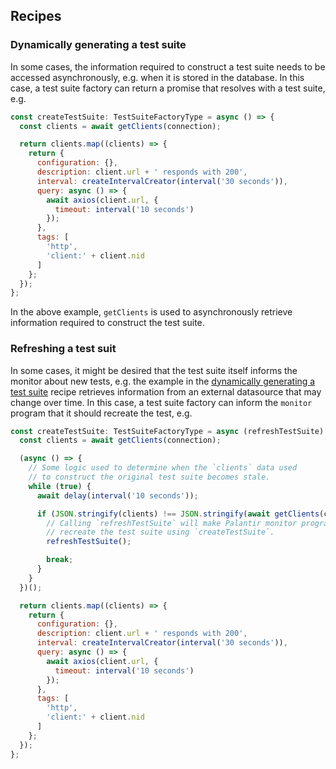## Recipes

### Dynamically generating a test suite

In some cases, the information required to construct a test suite needs to be accessed asynchronously, e.g. when it is stored in the database. In this case, a test suite factory can return a promise that resolves with a test suite, e.g.

```js
const createTestSuite: TestSuiteFactoryType = async () => {
  const clients = await getClients(connection);

  return clients.map((clients) => {
    return {
      configuration: {},
      description: client.url + ' responds with 200',
      interval: createIntervalCreator(interval('30 seconds')),
      query: async () => {
        await axios(client.url, {
          timeout: interval('10 seconds')
        });
      },
      tags: [
        'http',
        'client:' + client.nid
      ]
    };
  });
};

```

In the above example, `getClients` is used to asynchronously retrieve information required to construct the test suite.

### Refreshing a test suit

In some cases, it might be desired that the test suite itself informs the monitor about new tests, e.g. the example in the [dynamically generating a test suite](dynamically-generating-a-test-suite) recipe retrieves information from an external datasource that may change over time. In this case, a test suite factory can inform the `monitor` program that it should recreate the test, e.g.

```js
const createTestSuite: TestSuiteFactoryType = async (refreshTestSuite) => {
  const clients = await getClients(connection);

  (async () => {
    // Some logic used to determine when the `clients` data used
    // to construct the original test suite becomes stale.
    while (true) {
      await delay(interval('10 seconds'));

      if (JSON.stringify(clients) !== JSON.stringify(await getClients(connection))) {
        // Calling `refreshTestSuite` will make Palantir monitor program
        // recreate the test suite using `createTestSuite`.
        refreshTestSuite();

        break;
      }
    }
  })();

  return clients.map((clients) => {
    return {
      configuration: {},
      description: client.url + ' responds with 200',
      interval: createIntervalCreator(interval('30 seconds')),
      query: async () => {
        await axios(client.url, {
          timeout: interval('10 seconds')
        });
      },
      tags: [
        'http',
        'client:' + client.nid
      ]
    };
  });
};

```
